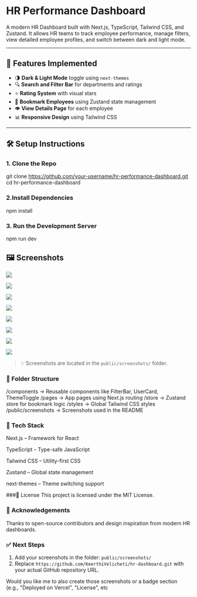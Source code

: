 # HR Performance Dashboard

A modern HR Dashboard built with Next.js, TypeScript, Tailwind CSS, and Zustand. It allows HR teams to track employee performance, manage filters, view detailed employee profiles, and switch between dark and light mode.

---

## 🚀 Features Implemented

- 🌗 **Dark & Light Mode** toggle using `next-themes`
- 🔍 **Search and Filter Bar** for departments and ratings
- ⭐ **Rating System** with visual stars
- 📌 **Bookmark Employees** using Zustand state management
- 👁️ **View Details Page** for each employee
- 📊 **Responsive Design** using Tailwind CSS

---

## 🛠 Setup Instructions

### 1. Clone the Repo

git clone https://github.com/your-username/hr-performance-dashboard.git
cd hr-performance-dashboard

### 2.Install Dependencies
npm install

### 3. Run the Development Server
npm run dev

## 🖼️ Screenshots


![](screenshots/Layout.png)


![](screenshots/Filterbyname.png)


![](screenshots/Filterbydept.png)

![](screenshots/filterbyrating.png)


![](screenshots/userview.png)


![](screenshots/viewfeedback.png)




![](screenshots/viewproject.png)


![](screenshots/feedback.png)

> 💡 Screenshots are located in the `public/screenshots/` folder.
### 📁 Folder Structure
/components        → Reusable components like FilterBar, UserCard, ThemeToggle
/pages             → App pages using Next.js routing
/store             → Zustand store for bookmark logic
/styles            → Global Tailwind CSS styles
/public/screenshots → Screenshots used in the README

### 🧰 Tech Stack
Next.js – Framework for React

TypeScript – Type-safe JavaScript

Tailwind CSS – Utility-first CSS

Zustand – Global state management

next-themes – Theme switching support

###📜 License
This project is licensed under the MIT License.

### 🙏 Acknowledgements
Thanks to open-source contributors and design inspiration from modern HR dashboards.


### ✅ Next Steps

1. Add your screenshots in the folder: `public/screenshots/`
2. Replace `https://github.com/KeerthiVelicheti/hr-dashboard.git` with your actual GitHub repository URL.

Would you like me to also create those screenshots or a badge section (e.g., "Deployed on Vercel", "License", etc
